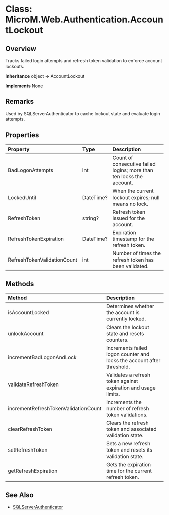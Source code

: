 ﻿# Class: MicroM.Web.Authentication.AccountLockout
## Overview
Tracks failed login attempts and refresh token validation to enforce account lockouts.

**Inheritance**
object -> AccountLockout

**Implements**
None

## Remarks
Used by SQLServerAuthenticator to cache lockout state and evaluate login attempts.

## Properties
| Property | Type | Description |
|:------------|:-------------|:-------------|
| BadLogonAttempts | int | Count of consecutive failed logins; more than ten locks the account. |
| LockedUntil | DateTime? | When the current lockout expires; null means no lock. |
| RefreshToken | string? | Refresh token issued for the account. |
| RefreshTokenExpiration | DateTime? | Expiration timestamp for the refresh token. |
| RefreshTokenValidationCount | int | Number of times the refresh token has been validated. |

## Methods
| Method | Description |
|:------------|:-------------|
| isAccountLocked | Determines whether the account is currently locked. |
| unlockAccount | Clears the lockout state and resets counters. |
| incrementBadLogonAndLock | Increments failed logon counter and locks the account after threshold. |
| validateRefreshToken | Validates a refresh token against expiration and usage limits. |
| incrementRefreshTokenValidationCount | Increments the number of refresh token validations. |
| clearRefreshToken | Clears the refresh token and associated validation state. |
| setRefreshToken | Sets a new refresh token and resets its validation state. |
| getRefreshExpiration | Gets the expiration time for the current refresh token. |

## See Also
- [SQLServerAuthenticator](../SQLServerAuthenticator/index.md)

